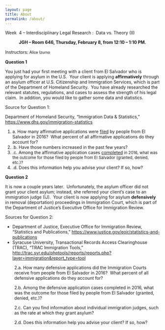 ```yaml
---
layout: page
title: About
permalink: /about/
---
```


Week  4 – Interdisciplinary Legal Research :  Data vs. Theory (II)</strong></p>
<p style="text-align: center;"><strong>JGH – Room 646, Thursday, February 8, from 12:10 – 1:10 PM.</strong></p>
Instructors: <span style="font-family: 'Helvetica Neue', Helvetica, Arial, sans-serif; font-size: 13px; font-style: normal; font-weight: 300;">Alice Izumo</span>

<strong>Question 1</strong>

You just had your first meeting with a client from El Salvador who is applying for asylum in the U.S.  Your client is applying <strong>affirmatively</strong> through an asylum officer at U.S. Citizenship and Immigration Services, which is part of the Department of Homeland Security.  You have already researched the relevant statutes, regulations, and cases to assess the strength of his legal claim.  In addition, you would like to gather some data and statistics.

Source for Question 1:

Department of Homeland Security, “Immigration Data &amp; Statistics,” <a href="https://www.dhs.gov/immigration-statistics">https://www.dhs.gov/immigration-statistics</a>
<ol>
 	<li>a. How many affirmative applications were <u>filed</u> by people from El Salvador in 2016?  What percent of all affirmative applications do they account for?</li>
 	<li>.b. Have those numbers increased in the past few years?</li>
 	<li>.c. Among the affirmative application cases <u style="font-family: inherit; font-style: inherit; font-weight: inherit;">completed</u><span style="font-size: 13px;"> in 2016, what was the outcome for those filed by people from El Salvador (granted, denied, etc.)?</span></li>
 	<li>.d. Does this information help you advise your client? If so, how?</li>
</ol>
<strong>Question 2</strong>

It is now a couple years later.  Unfortunately, the asylum officer did not grant your client asylum; instead, she referred your client’s case to an immigration judge (IJ).  Your client is now applying for asylum <strong>defensively</strong> in removal (deportation) proceedings in Immigration Court, which is part of the Department of Justice’s Executive Office for Immigration Review.

Sources for Question 2:
<ul>
 	<li>Department of Justice, Executive Office for Immigration Review, “Statistics and Publications,” <a href="https://www.justice.gov/eoir/statistics-and-publications">https://www.justice.gov/eoir/statistics-and-publications</a></li>
 	<li>Syracuse University, Transactional Records Access Clearinghouse (TRAC), “TRAC Immigration Tools,” <a href="http://trac.syr.edu/phptools/reports/reports.php?layer=immigration&amp;report_type=tool">http://trac.syr.edu/phptools/reports/reports.php?layer=immigration&amp;report_type=tool</a></li>
</ul>
<p style="padding-left: 30px;">2.a. How many defensive applications did the Immigration Courts receive from people from El Salvador in 2016?  What percent of all defensive applications do they account for?</p>
<p style="padding-left: 30px;">2.b. Among the defensive application cases completed in 2016, what was the outcome for those filed by people from El Salvador (granted, denied, etc.)?</p>
<p style="padding-left: 30px;">2.c. Can you find information about individual immigration judges, such as the rate at which they grant asylum?</p>
<p style="padding-left: 30px;">2.d. Does this information help you advise your client? If so, how?</p>
<p style="text-align: center;">
